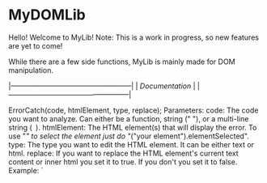 # MyDOMLib

Hello! Welcome to MyLib!
Note: This is a work in progress, so new features are yet to come!

While there are a few side functions, MyLib is mainly made for DOM manipulation.

|—————————————————|
| *Documentation* |
|—————————————————|

ErrorCatch(code, htmlElement, type, replace);
	Parameters:
		code:
			The code you want to analyze.
			Can either be a function,
			string (" "), or a
			multi-line string (` `).
		htmlElement:
			The HTML element(s) that will
			display the error. To use "_"
			to select the element just do
			"_("your element").elementSelected".
		type:
			The type you want to edit the 
			HTML element. It can be either
			text or html.
		replace:
			If you want to replace the 
			HTML element's current text 
			content or inner html you set
			it to true. If you don't you
			set it to false.
	Example:
		`<!DOCTYPE html>
		<html>
		<head>
			<!--Assuming you have the library file-->
			<script src="myLib.js"></script>
		</head>
		<body>
			<p id="errorDisplay"></p>
			<script>
				//With a string:
				new ErrorCatch("function() {}", _("#errorDisplay").elementSelected, "text", true);
				//This will have the error "SyntaxError: Function statements must have a name."
				
				//With a function name:
				new ErrorCatch(exampleFunction, _("#errorDisplay").elementSelected, "text", true);
				
				function exampleFunction() {
					console.log("hi");
					wefi
				}
				//This will have the error "ReferenceError: Can't find variable: wefi"
				
				//With a multi-line string:
				new ErrorCatch(`
				function hi() {
					va qwerty =
				}
				`, _("#errorDisplay").elementSelected, "text", true);
				//This will have the error "SyntaxError: Unexpected identifier 'qwerty'"
				//Note: You will need to have ES6 enabled to have multi-line comments.
			</script>
		</body>
		</html>`
